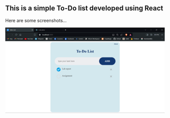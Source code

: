 ## This is a simple To-Do list developed using React

Here are some screenshots...

<img src="Screenshot 2024-06-13 163159.png">
